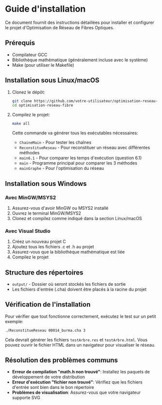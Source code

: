 # Guide d'installation

Ce document fournit des instructions détaillées pour installer et configurer le projet d'Optimisation de Réseau de Fibres Optiques.

## Prérequis

- Compilateur GCC
- Bibliothèque mathématique (généralement incluse avec le système)
- Make (pour utiliser le Makefile)

## Installation sous Linux/macOS

1. Clonez le dépôt:
   ```bash
   git clone https://github.com/votre-utilisateur/optimisation-reseau-fibre.git
   cd optimisation-reseau-fibre
   ```

2. Compilez le projet:
   ```bash
   make all
   ```

   Cette commande va générer tous les exécutables nécessaires:
   - `ChaineMain` - Pour tester les chaînes
   - `ReconstitueReseau` - Pour reconstituer un réseau avec différentes méthodes
   - `main6.1` - Pour comparer les temps d'exécution (question 6.1)
   - `main` - Programme principal pour comparer les 3 méthodes
   - `mainGraphe` - Pour l'optimisation du réseau

## Installation sous Windows

### Avec MinGW/MSYS2

1. Assurez-vous d'avoir MinGW ou MSYS2 installé
2. Ouvrez le terminal MinGW/MSYS2
3. Clonez et compilez comme indiqué dans la section Linux/macOS

### Avec Visual Studio

1. Créez un nouveau projet C
2. Ajoutez tous les fichiers .c et .h au projet
3. Assurez-vous que la bibliothèque mathématique est liée
4. Compilez le projet

## Structure des répertoires

- `output/` - Dossier où seront stockés les fichiers de sortie
- Les fichiers d'entrée (.cha) doivent être placés à la racine du projet

## Vérification de l'installation

Pour vérifier que tout fonctionne correctement, exécutez le test sur un petit exemple:

```bash
./ReconstitueReseau 00014_burma.cha 3
```

Cela devrait générer les fichiers `testArbre.res` et `testArbre.html`. Vous pouvez ouvrir le fichier HTML dans un navigateur pour visualiser le réseau.

## Résolution des problèmes communs

- **Erreur de compilation "math.h non trouvé"**: Installez les paquets de développement de votre distribution
- **Erreur d'exécution "fichier non trouvé"**: Vérifiez que les fichiers d'entrée sont bien dans le bon répertoire
- **Problèmes de visualisation**: Assurez-vous que votre navigateur supporte SVG 